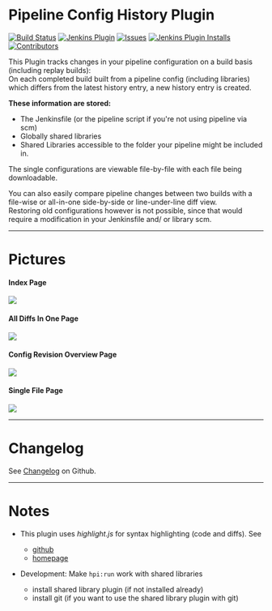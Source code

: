 Pipeline Config History Plugin
==============================
[![Build Status](https://ci.jenkins.io/buildStatus/icon?job=Plugins/pipeline-config-history-plugin/master)](https://ci.jenkins.io/job/plugins/job/pipeline-config-history-plugin/)
[![Jenkins Plugin](https://img.shields.io/jenkins/plugin/v/pipeline-config-history.svg)](https://plugins.jenkins.io/pipeline-config-history)
[![Issues](https://img.shields.io/github/issues/jenkinsci/pipeline-config-history-plugin)](https://github.com/jenkinsci/pipeline-config-history-plugin/issues)
[![Jenkins Plugin Installs](https://img.shields.io/jenkins/plugin/i/pipeline-config-history.svg?color=blue)](https://plugins.jenkins.io/pipeline-config-history)
[![Contributors](https://img.shields.io/github/contributors/jenkinsci/pipeline-config-history-plugin.svg)](https://github.com/jenkinsci/pipeline-config-history-plugin/graphs/contributors)

This Plugin tracks changes in your pipeline configuration on a build
basis (including replay builds):  
On each completed build built from a pipeline config (including
libraries) which differs from the latest history entry, a new history
entry is created.

**These information are stored:**

-   The Jenkinsfile (or the pipeline script if you're not using pipeline
    via scm)
-   Globally shared libraries
-   Shared Libraries accessible to the folder your pipeline might be
    included in.

The single configurations are viewable file-by-file with each file being
downloadable.

You can also easily compare pipeline changes between two builds with a
file-wise or all-in-one side-by-side or line-under-line diff view.  
Restoring old configurations however is not possible, since that would
require a modification in your Jenkinsfile and/ or library scm.

------------------------------------------------------------------------

# Pictures

#### Index Page

![](docs/img/index.png)

#### All Diffs In One Page

![](docs/img/all_diffs.png) 

#### Config Revision Overview Page

![](docs/img/revision_file_overview.png)

#### Single File Page

![](docs/img/single_file.png)



------------------------------------------------------------------------

# Changelog

See
[Changelog](https://github.com/jenkinsci/pipeline-config-history-plugin/blob/master/CHANGELOG.md)
on Github.

------------------------------------------------------------------------
# Notes

* This plugin uses *highlight.js* for syntax highlighting (code and diffs). See
    + [github](https://github.com/highlightjs/highlight.js/)
    + [homepage](https://highlightjs.org/)
    
* Development: Make `hpi:run` work with shared libraries
    * install shared library plugin (if not installed already)
    * install git (if you want to use the shared library plugin with git)